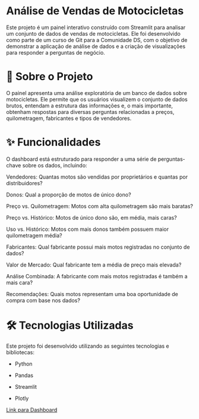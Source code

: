 # **Análise de Vendas de Motocicletas**

Este projeto é um painel interativo construído com Streamlit para analisar um conjunto de dados de vendas de motocicletas. Ele foi desenvolvido como parte de um curso de Git para a Comunidade DS, com o objetivo de demonstrar a aplicação de análise de dados e a criação de visualizações para responder a perguntas de negócio.


# 📜 **Sobre o Projeto**

O painel apresenta uma análise exploratória de um banco de dados sobre motocicletas. Ele permite que os usuários visualizem o conjunto de dados brutos, entendam a estrutura das informações e, o mais importante, obtenham respostas para diversas perguntas relacionadas a preços, quilometragem, fabricantes e tipos de vendedores.

# ✨ **Funcionalidades**

O dashboard está estruturado para responder a uma série de perguntas-chave sobre os dados, incluindo:

Vendedores: Quantas motos são vendidas por proprietários e quantas por distribuidores?

Donos: Qual a proporção de motos de único dono?

Preço vs. Quilometragem: Motos com alta quilometragem são mais baratas?

Preço vs. Histórico: Motos de único dono são, em média, mais caras?

Uso vs. Histórico: Motos com mais donos também possuem maior quilometragem média?

Fabricantes: Qual fabricante possui mais motos registradas no conjunto de dados?

Valor de Mercado: Qual fabricante tem a média de preço mais elevada?

Análise Combinada: A fabricante com mais motos registradas é também a mais cara?

Recomendações: Quais motos representam uma boa oportunidade de compra com base nos dados?


# 🛠️ **Tecnologias Utilizadas**

Este projeto foi desenvolvido utilizando as seguintes tecnologias e bibliotecas:

* Python

* Pandas 

* Streamlit 

* Plotly

[Link para Dashboard](https://gustavocdscursogit.streamlit.app/)